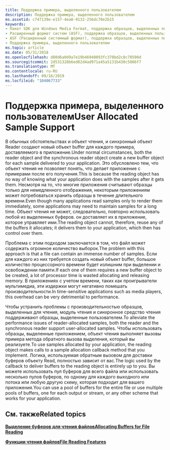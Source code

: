 ```yaml
---
title: Поддержка примера, выделенного пользователем
description: Поддержка примера, выделенного пользователем
ms.assetid: c747139e-e157-4ea0-9132-256dc70e2b15
keywords:
- Пакет SDK для Windows Media Format, поддержка образцов, выделенных пользователем
- Расширенный формат систем (ASF), поддержка образцов, выделенных пользователем
- ASF (Расширенный системный формат), поддержка образцов, выделенных пользователем
- Поддержка примера, выделенного пользователем
ms.topic: article
ms.date: 05/31/2018
ms.openlocfilehash: d80d6a0d9a7e19b46940093fc370bd2c8c70590d
ms.sourcegitcommit: 2d531328b6ed82d4ad971a45a5131b430c5866f7
ms.translationtype: MT
ms.contentlocale: ru-RU
ms.lasthandoff: 09/16/2019
ms.locfileid: "104067733"
---
```

# <a name="user-allocated-sample-support"></a><span data-ttu-id="91fd2-107">Поддержка примера, выделенного пользователем</span><span class="sxs-lookup"><span data-stu-id="91fd2-107">User Allocated Sample Support</span></span>

<span data-ttu-id="91fd2-108">В обычных обстоятельствах и объект чтения, и синхронный объект Reader создают новый объект buffer для каждого примера, доставляемого в приложение.</span><span class="sxs-lookup"><span data-stu-id="91fd2-108">Under normal circumstances, both the reader object and the synchronous reader object create a new buffer object for each sample delivered to your application.</span></span> <span data-ttu-id="91fd2-109">Это обусловлено тем, что объект чтения не позволяет понять, что делает приложение с примерами после его получения.</span><span class="sxs-lookup"><span data-stu-id="91fd2-109">This is because the reading object has no way of knowing what your application does with the samples after it gets them.</span></span> <span data-ttu-id="91fd2-110">Несмотря на то, что многие приложения считывают образцы только для немедленного отображения, некоторым приложениям может потребоваться хранить образцы в течение длительного времени.</span><span class="sxs-lookup"><span data-stu-id="91fd2-110">Even though many applications read samples only to render them immediately, some applications may need to maintain samples for a long time.</span></span> <span data-ttu-id="91fd2-111">Объект чтения не может, следовательно, повторно использовать любой из выделенных буферов. он доставляет их в приложение, которое управляет ими.</span><span class="sxs-lookup"><span data-stu-id="91fd2-111">The reading object cannot, therefore, reuse any of the buffers it allocates; it delivers them to your application, which then has control over them.</span></span>

<span data-ttu-id="91fd2-112">Проблема с этим подходом заключается в том, что файл может содержать огромное количество выборок.</span><span class="sxs-lookup"><span data-stu-id="91fd2-112">The problem with this approach is that a file can contain an immense number of samples.</span></span> <span data-ttu-id="91fd2-113">Если для каждого из них требуется создать новый объект buffer, большое количество процессорного времени будет излишним при выделении и освобождении памяти.</span><span class="sxs-lookup"><span data-stu-id="91fd2-113">If each one of them requires a new buffer object to be created, a lot of processor time is wasted allocating and releasing memory.</span></span> <span data-ttu-id="91fd2-114">В приложениях с учетом времени, таких как проигрыватели мультимедиа, эти издержки могут негативно помешать производительности.</span><span class="sxs-lookup"><span data-stu-id="91fd2-114">In time-sensitive applications such as media players, this overhead can be very detrimental to performance.</span></span>

<span data-ttu-id="91fd2-115">Чтобы устранить проблемы с производительностью образцов, выделенных для чтения, модуль чтения и синхронное средство чтения поддерживают образцы, выделенные пользователем.</span><span class="sxs-lookup"><span data-stu-id="91fd2-115">To alleviate the performance issues of reader-allocated samples, both the reader and the synchronous reader support user-allocated samples.</span></span> <span data-ttu-id="91fd2-116">Чтобы использовать образцы, выделенные приложением, объект чтения выполняет вызовы примера метода обратного вызова выделения, который вы реализуете.</span><span class="sxs-lookup"><span data-stu-id="91fd2-116">To use samples allocated by your application, the reading object makes calls to a sample allocation callback method that you implement.</span></span> <span data-ttu-id="91fd2-117">Логика, используемая обратным вызовом для доставки буферов объекту Read, полностью зависит от вас.</span><span class="sxs-lookup"><span data-stu-id="91fd2-117">The logic used by the callback to deliver buffers to the reading object is entirely up to you.</span></span> <span data-ttu-id="91fd2-118">Вы можете использовать пул буферов для всего файла или использовать несколько пулов буферов, по одному для каждого выходного или потока или любую другую схему, которая подходит для вашего приложения.</span><span class="sxs-lookup"><span data-stu-id="91fd2-118">You can use a pool of buffers for the entire file or use multiple pools of buffers, one for each output or stream, or any other scheme that works for your application.</span></span>

## <a name="related-topics"></a><span data-ttu-id="91fd2-119">См. также</span><span class="sxs-lookup"><span data-stu-id="91fd2-119">Related topics</span></span>

<dl> <dt>

[<span data-ttu-id="91fd2-120">**Выделение буферов для чтения файлов**</span><span class="sxs-lookup"><span data-stu-id="91fd2-120">**Allocating Buffers for File Reading**</span></span>](allocating-buffers-for-file-reading.md)
</dt> <dt>

[<span data-ttu-id="91fd2-121">**Функции чтения файлов**</span><span class="sxs-lookup"><span data-stu-id="91fd2-121">**File Reading Features**</span></span>](file-reading-features.md)
</dt> </dl>

 

 




